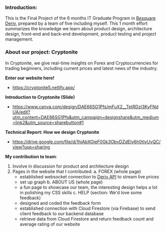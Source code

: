 ### Introduction:
This is the Final Project of the 6 months IT Graduate Program in [Besquare Deriv](https://deriv.com/careers/besquare/), prepared by a team of five including myself. This 1 month effort summarizes the knowledge we learn about product design, architecture design, front-end and back-end development, product testing and project management.

### About our project: Cryptonite
In Cryptonite, we give real-time insights on Forex and Cryptocurrencies for trading beginners, including current prices and latest news of the industry.

**Enter our website here!**
- https://cryptonite5.netlify.app/

**Introduction to Cryptonite (Slide)**
- https://www.canva.com/design/DAE66SG1Pfs/mFuX2__TetRDzI3KyFNdUA/edit?utm_content=DAE66SG1Pfs&utm_campaign=designshare&utm_medium=link2&utm_source=sharebutton#1 

**Technical Report: How we design Cryptonite**
- https://drive.google.com/file/d/1hjAbXOjeF0Gk3ObvDZdElv6h0tIyUvQC/view?usp=sharing

**My contribution to team**:
1. Involve in discussion for product and architecture design
2. Pages in the website that I contributed:
   a. FOREX (whole page)
      - established websocket connection to [Deriv API](https://api.deriv.com/docs/getting-started/implement-now/ticks-history) to stream live prices
      - set up graph 
   b. ABOUT US (whole page)
      - a fun page to showcase our team, the interesting design helps a lot in polishing my CSS skills
   c. HELP (section: We'd love some feedback)
      - designed and coded the feedback form 
      - established connection with Cloud Firestore (via Firebase) to send client feedback to our backend database
      - retrieve data from Cloud Firestore and return feedback count and average rating of our website
